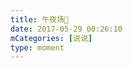 ```yaml
---
title: 午夜场🤪
date: 2017-05-29 00:26:10
mCategories: [说说]
type: moment
---
```


<div id="pics-20170529002610"></div>

<script src="/lib/moment/pics.js"></script>
<script>
var data = [
    {"link": "2017-05-29_000001.jpeg", "type": "shuoshuo"},
    {"link": "2017-05-29_000003.jpeg", "type": "shuoshuo"}
];
picsRender(data, "pics-20170529002610");
</script>
